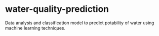 # water-quality-prediction
Data analysis and classification model to predict potability of water using machine learning techniques.

